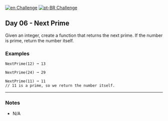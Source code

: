 [![en Challenge](https://img.shields.io/badge/-en-blue)](README.md)
[![pt-BR Challenge](https://img.shields.io/badge/-pt--BR-brightgreen)](README_pt-BR.md)

## Day 06 - Next Prime

Given an integer, create a function that returns the next prime. If the number is prime, return the number itself.

### Examples

```text
NextPrime(12) ➞ 13

NextPrime(24) ➞ 29

NextPrime(11) ➞ 11
// 11 is a prime, so we return the number itself.
```

---

### Notes

- N/A